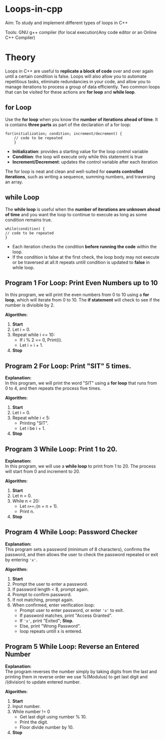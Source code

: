 # Loops-in-cpp
Aim: To study and implement different types of loops in C++

Tools: GNU g++ compiler (for local execution)Any code editor or an Online C++ Compiler)

# Theory

Loops in C++ are useful to **replicate a block of code** over and over again until a certain condition is false. Loops will also allow you to automate repetitious tasks, eliminate redundancies in your code, and allow you to manage iterations to process a group of data efficiently. Two common loops that can be visited for these actions are **for loop** and **while loop**.

## for Loop

Use the **for loop** when you know the **number of iterations ahead of time**. It is contains **three parts** as part of the declaration of a for loop: 
```
for(initialization; condition; increment/decrement) {
    // code to be repeated
    }
```
- **Initialization**: provides a starting value for the loop control variable
- **Condition**: the loop will execute only while this statement is true
- **Increment/Decrement**: updates the control variable after each iteration

The for loop is neat and clean and well-suited for **counts controlled iterations**, such as writing a sequence, summing numbers, and traversing an array.

## while Loop

The **while loop** is useful when the **number of iterations are unknown ahead of time** and you want the loop to continue to execute as long as some condition remains true. 
```
while(condition) {
// code to be repeated
}
```
- Each iteration checks the condition **before running the code** within the loop.
- If the condition is false at the first check, the loop body may not execute or be traversed at all.It repeats untill condition is updated to **false** in while loop.

## Program 1 For Loop: Print Even Numbers up to 10    
In this program, we will print the even numbers from 0 to 10 using a **for loop**, which will iterate from 0 to 10. The **if statement** will check to see if the number is divisible by 2.

**Algorithm:**
1. **Start**
2. Let i = 0.
3. Repeat while i <= 10:
   - If i % 2 == 0, Print(i).
   - Let i = i + 1. 
4. **Stop**


## Program 2 For Loop: Print "SIT" 5 times.  
**Explanation:**  
In this program, we will print the word "SIT" using a **for loop** that runs from 0 to 4, and then repeats the process five times.

**Algorithm:**
1. **Start**
2. Let i = 0.
3. Repeat while i < 5:
   - Printing "SIT".
   - Let i be i + 1. 
4. **Stop**


## Program 3 While Loop: Print 1 to 20.  
**Explanation:**  
In this program, we will use a **while loop** to print from 1 to 20. The process will start from 0 and increment to 20.

**Algorithm:**
1. **Start**
2. Let n = 0.
3. While n < 20:
   - Let `n++;`(n = n + 1).
   - Print n.
4. **Stop**

## Program 4 While Loop: Password Checker
**Explanation:**  
This program sets a password (minimum of 8 characters), confirms the password, and then allows the user to check the password repeated or exit by entering `'x'`.

**Algorithm:**
1. **Start**
2. Prompt the user to enter a password.
3. If password length < 8, prompt again.
4. Prompt to confirm password.
5. If not matching, prompt again.
6. When confirmed, enter verification loop:
   - Prompt user to enter password, or enter `'x'` to exit.
   - If password matches, print "Access Granted".
   - If `'x'`, print "Exited"; **Stop**.
   - Else, print "Wrong Password".
   - loop repeats untill x is entered.



## Program 5 While Loop: Reverse an Entered Number
**Explanation:**  
The program reverses the number simply by taking digits from the last and printing them in reverse order we use %(Modulus) to get last digit and /(division) to update entered number.

**Algorithm:**
1. **Start**
2. Input number.
3. While number != 0
   - Get last digit using number % 10.
   - Print the digit.
   - Floor divide number by 10.
4. **Stop**
